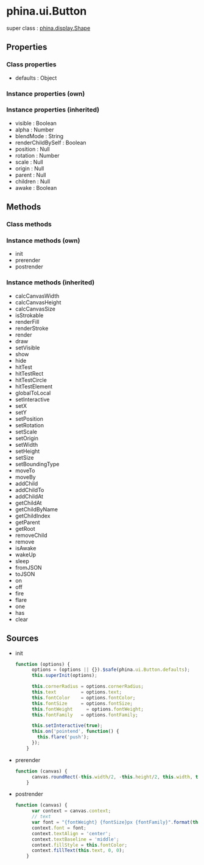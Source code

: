 # phina.ui.Button

super class : [phina.display.Shape](phina.display.Shape.md)

## Properties

### Class properties

* defaults : Object

### Instance properties (own)


### Instance properties (inherited)

* visible : Boolean
* alpha : Number
* blendMode : String
* renderChildBySelf : Boolean
* position : Null
* rotation : Number
* scale : Null
* origin : Null
* parent : Null
* children : Null
* awake : Boolean

## Methods

### Class methods


### Instance methods (own)

* init
* prerender
* postrender

### Instance methods (inherited)

* calcCanvasWidth
* calcCanvasHeight
* calcCanvasSize
* isStrokable
* renderFill
* renderStroke
* render
* draw
* setVisible
* show
* hide
* hitTest
* hitTestRect
* hitTestCircle
* hitTestElement
* globalToLocal
* setInteractive
* setX
* setY
* setPosition
* setRotation
* setScale
* setOrigin
* setWidth
* setHeight
* setSize
* setBoundingType
* moveTo
* moveBy
* addChild
* addChildTo
* addChildAt
* getChildAt
* getChildByName
* getChildIndex
* getParent
* getRoot
* removeChild
* remove
* isAwake
* wakeUp
* sleep
* fromJSON
* toJSON
* on
* off
* fire
* flare
* one
* has
* clear

## Sources

* init
  ```javascript
  function (options) {
        options = (options || {}).$safe(phina.ui.Button.defaults);
        this.superInit(options);
  
        this.cornerRadius = options.cornerRadius;
        this.text         = options.text;
        this.fontColor    = options.fontColor;
        this.fontSize     = options.fontSize;
        this.fontWeight     = options.fontWeight;
        this.fontFamily   = options.fontFamily;
  
        this.setInteractive(true);
        this.on('pointend', function() {
          this.flare('push');
        });
      }
  ```
* prerender
  ```javascript
  function (canvas) {
        canvas.roundRect(-this.width/2, -this.height/2, this.width, this.height, this.cornerRadius);
      }
  ```
* postrender
  ```javascript
  function (canvas) {
        var context = canvas.context;
        // text
        var font = "{fontWeight} {fontSize}px {fontFamily}".format(this);
        context.font = font;
        context.textAlign = 'center';
        context.textBaseline = 'middle';
        context.fillStyle = this.fontColor;
        context.fillText(this.text, 0, 0);
      }
  ```

